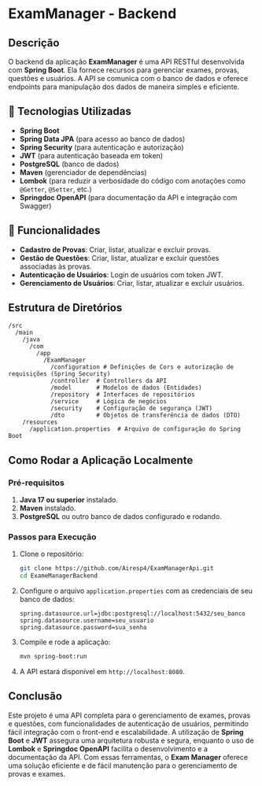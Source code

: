 # ExamManager - Backend

## Descrição

O backend da aplicação **ExamManager** é uma API RESTful desenvolvida com **Spring Boot**. Ela fornece recursos para gerenciar exames, provas, questões e usuários. A API se comunica com o banco de dados e oferece endpoints para manipulação dos dados de maneira simples e eficiente.

## 🚀 Tecnologias Utilizadas

- **Spring Boot**
- **Spring Data JPA** (para acesso ao banco de dados)
- **Spring Security** (para autenticação e autorização)
- **JWT** (para autenticação baseada em token)
- **PostgreSQL** (banco de dados)
- **Maven** (gerenciador de dependências)
- **Lombok** (para reduzir a verbosidade do código com anotações como `@Getter`, `@Setter`, etc.)
- **Springdoc OpenAPI** (para documentação da API e integração com Swagger)

## 🎯 Funcionalidades

- **Cadastro de Provas**: Criar, listar, atualizar e excluir provas.
- **Gestão de Questões**: Criar, listar, atualizar e excluir questões associadas às provas.
- **Autenticação de Usuários**: Login de usuários com token JWT.
- **Gerenciamento de Usuários**: Criar, listar, atualizar e excluir usuários.

## Estrutura de Diretórios

```
/src
  /main
    /java
      /com
        /app
          /ExamManager
            /configuration # Definições de Cors e autorização de requisições (Spring Security)
            /controller  # Controllers da API
            /model       # Modelos de dados (Entidades)
            /repository  # Interfaces de repositórios
            /service     # Lógica de negócios
            /security    # Configuração de segurança (JWT)
            /dto         # Objetos de transferência de dados (DTO)
    /resources
      /application.properties  # Arquivo de configuração do Spring Boot
```

## Como Rodar a Aplicação Localmente

### Pré-requisitos

1. **Java 17 ou superior** instalado.
2. **Maven** instalado.
3. **PostgreSQL** ou outro banco de dados configurado e rodando.

### Passos para Execução

1. Clone o repositório:

   ```bash
   git clone https://github.com/Airesp4/ExamManagerApi.git
   cd ExameManagerBackend
   ```

2. Configure o arquivo `application.properties` com as credenciais de seu banco de dados:

   ```properties
   spring.datasource.url=jdbc:postgresql://localhost:5432/seu_banco
   spring.datasource.username=seu_usuario
   spring.datasource.password=sua_senha
   ```

3. Compile e rode a aplicação:

   ```bash
   mvn spring-boot:run
   ```

4. A API estará disponível em `http://localhost:8080`.

## Conclusão

Este projeto é uma API completa para o gerenciamento de exames, provas e questões, com funcionalidades de autenticação de usuários, permitindo fácil integração com o front-end e escalabilidade. A utilização de **Spring Boot** e **JWT** assegura uma arquitetura robusta e segura, enquanto o uso de **Lombok** e **Springdoc OpenAPI** facilita o desenvolvimento e a documentação da API. Com essas ferramentas, o **Exam Manager** oferece uma solução eficiente e de fácil manutenção para o gerenciamento de provas e exames.
